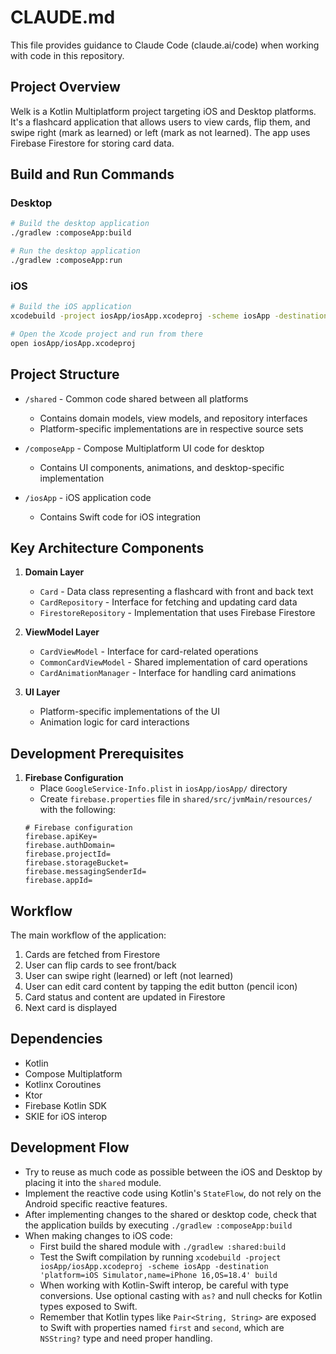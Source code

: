 # CLAUDE.md

This file provides guidance to Claude Code (claude.ai/code) when working with code in this repository.

## Project Overview

Welk is a Kotlin Multiplatform project targeting iOS and Desktop platforms. It's a flashcard application that allows users to view cards, flip them, and swipe right (mark as learned) or left (mark as not learned). The app uses Firebase Firestore for storing card data.

## Build and Run Commands

### Desktop

```bash
# Build the desktop application
./gradlew :composeApp:build

# Run the desktop application
./gradlew :composeApp:run
```

### iOS

```bash
# Build the iOS application
xcodebuild -project iosApp/iosApp.xcodeproj -scheme iosApp -destination 'platform=iOS Simulator,name=iPhone 16,OS=18.4' build

# Open the Xcode project and run from there
open iosApp/iosApp.xcodeproj
```

## Project Structure

- `/shared` - Common code shared between all platforms
  - Contains domain models, view models, and repository interfaces
  - Platform-specific implementations are in respective source sets

- `/composeApp` - Compose Multiplatform UI code for desktop 
  - Contains UI components, animations, and desktop-specific implementation

- `/iosApp` - iOS application code
  - Contains Swift code for iOS integration

## Key Architecture Components

1. **Domain Layer**
   - `Card` - Data class representing a flashcard with front and back text
   - `CardRepository` - Interface for fetching and updating card data
   - `FirestoreRepository` - Implementation that uses Firebase Firestore

2. **ViewModel Layer**
   - `CardViewModel` - Interface for card-related operations 
   - `CommonCardViewModel` - Shared implementation of card operations
   - `CardAnimationManager` - Interface for handling card animations

3. **UI Layer**
   - Platform-specific implementations of the UI
   - Animation logic for card interactions

## Development Prerequisites

1. **Firebase Configuration**
   - Place `GoogleService-Info.plist` in `iosApp/iosApp/` directory
   - Create `firebase.properties` file in `shared/src/jvmMain/resources/` with the following:
   ```properties
   # Firebase configuration
   firebase.apiKey=
   firebase.authDomain=
   firebase.projectId=
   firebase.storageBucket=
   firebase.messagingSenderId=
   firebase.appId=
   ```

## Workflow

The main workflow of the application:
1. Cards are fetched from Firestore
2. User can flip cards to see front/back
3. User can swipe right (learned) or left (not learned)
4. User can edit card content by tapping the edit button (pencil icon)
5. Card status and content are updated in Firestore
6. Next card is displayed

## Dependencies

- Kotlin
- Compose Multiplatform
- Kotlinx Coroutines
- Ktor
- Firebase Kotlin SDK
- SKIE for iOS interop

## Development Flow

- Try to reuse as much code as possible between the iOS and Desktop by placing it into the `shared` module.
- Implement the reactive code using Kotlin's `StateFlow`, do not rely on the Android specific reactive features.
- After implementing changes to the shared or desktop code, check that the application builds by executing `./gradlew :composeApp:build`
- When making changes to iOS code:
  - First build the shared module with `./gradlew :shared:build`
  - Test the Swift compilation by running `xcodebuild -project iosApp/iosApp.xcodeproj -scheme iosApp -destination 'platform=iOS Simulator,name=iPhone 16,OS=18.4' build`
  - When working with Kotlin-Swift interop, be careful with type conversions. Use optional casting with `as?` and null checks for Kotlin types exposed to Swift.
  - Remember that Kotlin types like `Pair<String, String>` are exposed to Swift with properties named `first` and `second`, which are `NSString?` type and need proper handling.
